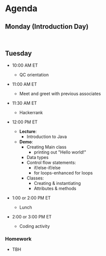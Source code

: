 # Agenda

## Monday (Introduction Day)

<br>

## Tuesday

- 10:00 AM ET
  - QC orientation


- 11:00 AM ET
  - Meet and greet with previous associates


- 11:30 AM ET
  - Hackerrank 


- 12:00 PM ET
  - **Lecture**:
    - Introduction to Java
  - **Demo**:
    - Creating Main class
      - printing out "Hello world!"
    - Data types
    - Control flow statements:
      - if/else-if/else
      - for loops-enhanced for loops
    - Classes:
      - Creating & instantiating
      - Attributes & methods


- 1:00 or 2:00 PM ET
  - Lunch


- 2:00 or 3:00 PM ET
  - Coding activity

### Homework

- TBH